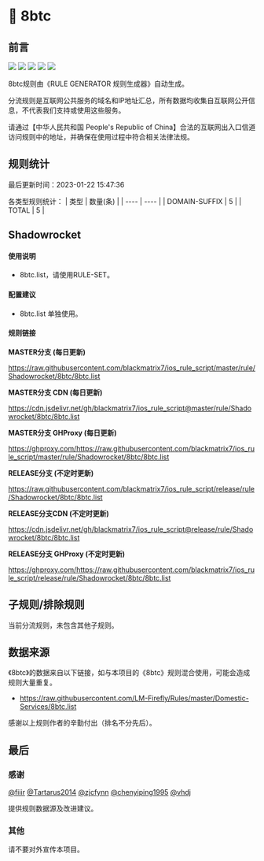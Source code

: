 # 🧸 8btc

## 前言

![](https://shields.io/badge/-移除重复规则-ff69b4) ![](https://shields.io/badge/-DOMAIN与DOMAIN--SUFFIX合并-green) ![](https://shields.io/badge/-DOMAIN--SUFFIX间合并-critical) ![](https://shields.io/badge/-DOMAIN--SUFFIX与DOMAIN--KEYWORD合并-blue) ![](https://shields.io/badge/-IP--CIDR(6)合并-blueviolet) 

8btc规则由《RULE GENERATOR 规则生成器》自动生成。

分流规则是互联网公共服务的域名和IP地址汇总，所有数据均收集自互联网公开信息，不代表我们支持或使用这些服务。

请通过【中华人民共和国 People's Republic of China】合法的互联网出入口信道访问规则中的地址，并确保在使用过程中符合相关法律法规。

## 规则统计

最后更新时间：2023-01-22 15:47:36

各类型规则统计：
| 类型 | 数量(条)  | 
| ---- | ----  |
| DOMAIN-SUFFIX | 5  | 
| TOTAL | 5  | 


## Shadowrocket 

#### 使用说明
- 8btc.list，请使用RULE-SET。

#### 配置建议
- 8btc.list 单独使用。

#### 规则链接
**MASTER分支 (每日更新)**

https://raw.githubusercontent.com/blackmatrix7/ios_rule_script/master/rule/Shadowrocket/8btc/8btc.list

**MASTER分支 CDN (每日更新)**

https://cdn.jsdelivr.net/gh/blackmatrix7/ios_rule_script@master/rule/Shadowrocket/8btc/8btc.list

**MASTER分支 GHProxy (每日更新)**

https://ghproxy.com/https://raw.githubusercontent.com/blackmatrix7/ios_rule_script/master/rule/Shadowrocket/8btc/8btc.list

**RELEASE分支 (不定时更新)**

https://raw.githubusercontent.com/blackmatrix7/ios_rule_script/release/rule/Shadowrocket/8btc/8btc.list

**RELEASE分支CDN (不定时更新)**

https://cdn.jsdelivr.net/gh/blackmatrix7/ios_rule_script@release/rule/Shadowrocket/8btc/8btc.list

**RELEASE分支 GHProxy (不定时更新)**

https://ghproxy.com/https://raw.githubusercontent.com/blackmatrix7/ios_rule_script/release/rule/Shadowrocket/8btc/8btc.list

## 子规则/排除规则


当前分流规则，未包含其他子规则。

## 数据来源

《8btc》的数据来自以下链接，如与本项目的《8btc》规则混合使用，可能会造成规则大量重复。

- https://raw.githubusercontent.com/LM-Firefly/Rules/master/Domestic-Services/8btc.list


感谢以上规则作者的辛勤付出（排名不分先后）。

## 最后

### 感谢

[@fiiir](https://github.com/fiiir) [@Tartarus2014](https://github.com/Tartarus2014) [@zjcfynn](https://github.com/zjcfynn) [@chenyiping1995](https://github.com/chenyiping1995) [@vhdj](https://github.com/vhdj)

提供规则数据源及改进建议。

### 其他

请不要对外宣传本项目。